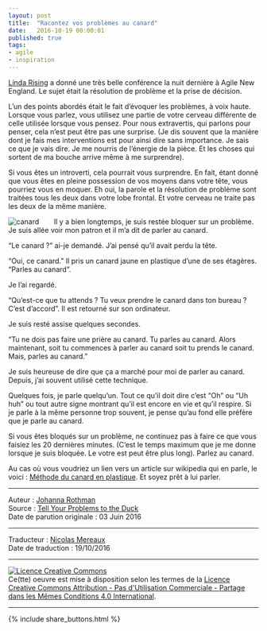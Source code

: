 ```yaml
---
layout: post
title:  "Racontez vos problèmes au canard"
date:   2016-10-19 00:00:01
published: true
tags: 
- agile
- inspiration
---
```


[Linda Rising](http://lindarising.org/) a donné une très belle conférence la nuit dernière à Agile New England. Le sujet était la résolution de problème et la prise de décision.

L’un des points abordés était le fait d’évoquer les problèmes, à voix haute. Lorsque vous parlez, vous utilisez une partie de votre cerveau différente de celle utilisée lorsque vous pensez. Pour nous extravertis, qui parlons pour penser, cela n’est peut être pas une surprise. (Je dis souvent que la manière dont je fais mes interventions est pour ainsi dire sans importance. Je sais ce que je vais dire. Je me nourris de l’énergie de la pièce. Et les choses qui sortent de ma bouche arrive même à me surprendre).

Si vous êtes un introverti, cela pourrait vous surprendre. En fait, étant donné que vous êtes en pleine possession de vos moyens dans votre tête, vous pourriez vous en moquer. Eh oui, la parole et la résolution de problème sont traitées tous les deux dans votre lobe frontal. Et votre cerveau ne traite pas les deux de la même manière.

<div align="left" style="float:left; padding-right:30px" >
  <img title="canard" src="{{ site.url }}assets/johanna/rubber-ducks-197x300.jpeg" />
</div>

Il y a bien longtemps, je suis restée bloquer sur un problème. Je suis allée voir mon patron et il m’a dit de parler au canard.

“Le canard ?” ai-je demandé. J’ai pensé qu’il avait perdu la tête.

“Oui, ce canard.” Il pris un canard jaune en plastique d’une de ses étagères. “Parles au canard”.

Je l’ai regardé.

“Qu’est-ce que tu attends ? Tu veux prendre le canard dans ton bureau ? C’est d’accord”. Il est retourné sur son ordinateur.

Je suis resté assise quelques secondes.

“Tu ne dois pas faire une prière au canard. Tu parles au canard. Alors maintenant, soit tu commences à parler au canard soit tu prends le canard. Mais, parles au canard.”

Je suis heureuse de dire que ça a marché pour moi de parler au canard. Depuis, j’ai souvent utilisé cette technique.

Quelques fois, je parle quelqu’un. Tout ce qu’il doit dire c’est “Oh” ou “Uh huh” ou tout autre signe montrant qu’il est encore en vie et qu’il respire. Si je parle à la même personne trop souvent, je pense qu’au fond elle préfère que je parle au canard.

Si vous êtes bloqués sur un problème, ne continuez pas à faire ce que vous faisiez les 20 dernières minutes. (C’est le temps maximum que je me donne lorsque je suis bloquée. Le votre est peut être plus long). Parlez au canard.


Au cas où vous voudriez un lien vers un article sur wikipedia qui en parle, le voici : [Méthode du canard en plastique](https://fr.wikipedia.org/wiki/M%C3%A9thode_du_canard_en_plastique).
Et soyez prêt à lui parler.

---  
Auteur : [Johanna Rothman](http://www.jrothman.com/about/)  
Source : [Tell Your Problems to the Duck](http://www.jrothman.com/mpd/thinking/2016/06/tell-your-problems-to-the-duck/)  
Date de parution originale : 03 Juin 2016  

---
Traducteur : [Nicolas Mereaux](http://www.les-traducteurs-agiles.org/traducteurs/)  
Date de traduction : 19/10/2016  

---

<a rel="license" href="http://creativecommons.org/licenses/by-nc-sa/4.0/"><img alt="Licence Creative Commons" style="border-width:0" src="http://i.creativecommons.org/l/by-nc-sa/4.0/88x31.png" /></a><br />Ce(tte) oeuvre est mise à disposition selon les termes de la <a rel="license" href="http://creativecommons.org/licenses/by-nc-sa/4.0/">Licence Creative Commons Attribution - Pas d'Utilisation Commerciale - Partage dans les Mêmes Conditions 4.0 International</a>.

---

{% include share_buttons.html %}
